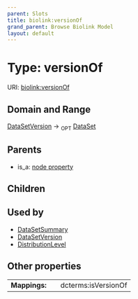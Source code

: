 ```yaml
---
parent: Slots
title: biolink:versionOf
grand_parent: Browse Biolink Model
layout: default
---
```


# Type: versionOf




URI: [biolink:versionOf](https://w3id.org/biolink/vocab/versionOf)

## Domain and Range

[DataSetVersion](DataSetVersion.md) ->  <sub>OPT</sub> [DataSet](DataSet.md)

## Parents

 *  is_a: [node property](node_property.md)

## Children


## Used by

 * [DataSetSummary](DataSetSummary.md)
 * [DataSetVersion](DataSetVersion.md)
 * [DistributionLevel](DistributionLevel.md)

## Other properties

|  |  |  |
| --- | --- | --- |
| **Mappings:** | | dcterms:isVersionOf |

